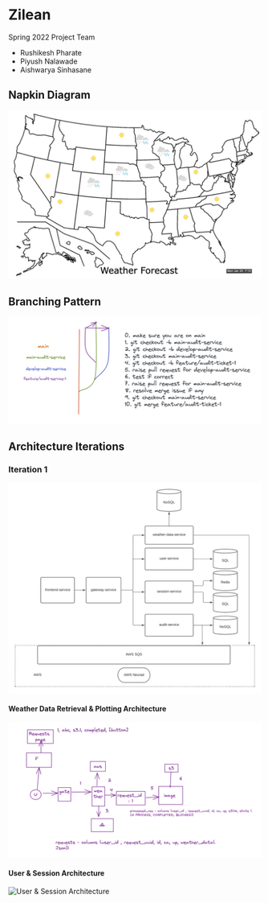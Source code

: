 # Zilean
Spring 2022 Project Team

- Rushikesh Pharate
- Piyush Nalawade
- Aishwarya Sinhasane


## Napkin Diagram  

![Napkin](https://github.com/airavata-courses/Zilean/blob/main/images/napkin.png)

## Branching Pattern  

![Napkin](https://github.com/airavata-courses/Zilean/blob/main/images/branching.png)

## Architecture Iterations
### Iteration 1

![Architecture](https://github.com/airavata-courses/Zilean/blob/main/images/architecture_1.png)


#### Weather Data Retrieval & Plotting Architecture 

![Weather Data Retrieval and Plotting Architecture](https://github.com/airavata-courses/Zilean/blob/main/images/weather-data-architecture.png)


#### User & Session Architecture

![User & Session Architecture](https://github.com/airavata-courses/Zilean/blob/main/images/user-session-architecture.png)

